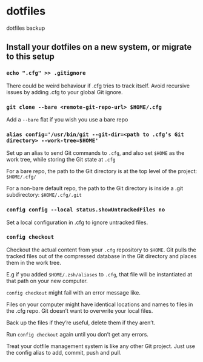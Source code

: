 # dotfiles
dotfiles backup
## Install your dotfiles on a new system, or migrate to this setup
### `echo ".cfg" >> .gitignore`
There could be weird behaviour if .cfg tries to track itself.
Avoid recursive issues by adding .cfg to your global Git ignore.

### `git clone --bare <remote-git-repo-url> $HOME/.cfg`
Add a `--bare` flat if you wish you use a bare repo

### `alias config='/usr/bin/git --git-dir=<path to .cfg’s Git directory> --work-tree=$HOME'`
Set up an alias to send Git commands to `.cfg`, and also set `$HOME` as the work tree,
while storing the Git state at `.cfg`

For a bare repo, the path to the Git directory is at the top level of the project: `$HOME/.cfg/`

For a non-bare default repo, the path to the Git directory is inside a .git subdirectory: `$HOME/.cfg/.git`

### `config config --local status.showUntrackedFiles no`
Set a local configuration in .cfg to ignore untracked files.

### `config checkout`
Checkout the actual content from your `.cfg` repository to `$HOME`.
Git pulls the tracked files out of the compressed database in the Git directory and
places them in the work tree.

E.g if you added `$HOME/.zsh/aliases` to `.cfg`, that file will be instantiated at that path on your new
computer.

`config checkout` might fail with an error message like.

Files on your computer might have identical locations and names to files in the
.cfg repo. Git doesn’t want to overwrite your local files.

Back up the files if they’re useful, delete them if they aren’t.

Run `config checkout` again until you don’t get any errors.

Treat your dotfile management system is like any other Git project.
Just use the config alias to add, commit, push and pull.
